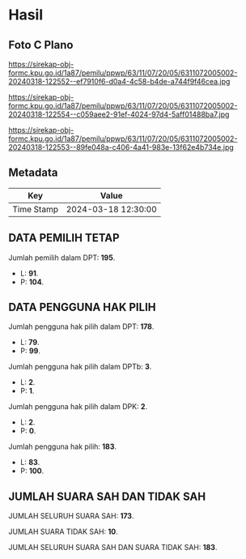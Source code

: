 # Hasil

## Foto C Plano

https://sirekap-obj-formc.kpu.go.id/1a87/pemilu/ppwp/63/11/07/20/05/6311072005002-20240318-122552--ef7910f6-d0a4-4c58-b4de-a744f9f46cea.jpg

https://sirekap-obj-formc.kpu.go.id/1a87/pemilu/ppwp/63/11/07/20/05/6311072005002-20240318-122554--c059aee2-91ef-4024-97d4-5aff01488ba7.jpg

https://sirekap-obj-formc.kpu.go.id/1a87/pemilu/ppwp/63/11/07/20/05/6311072005002-20240318-122553--89fe048a-c406-4a41-983e-13f62e4b734e.jpg


## Metadata

| Key        | Value               |
| ---------- | ------------------- |
| Time Stamp | 2024-03-18 12:30:00 |


## DATA PEMILIH TETAP

Jumlah pemilih dalam DPT: **195**.
 * L: **91**.
 * P: **104**.

## DATA PENGGUNA HAK PILIH

Jumlah pengguna hak pilih dalam DPT: **178**.
 * L: **79**.
 * P: **99**.

Jumlah pengguna hak pilih dalam DPTb: **3**.
 * L: **2**.
 * P: **1**.

Jumlah pengguna hak pilih dalam DPK: **2**.
 * L: **2**.
 * P: **0**.

Jumlah pengguna hak pilih: **183**.
 * L: **83**.
 * P: **100**.

## JUMLAH SUARA SAH DAN TIDAK SAH

JUMLAH SELURUH SUARA SAH: **173**.

JUMLAH SUARA TIDAK SAH: **10**.

JUMLAH SELURUH SUARA SAH DAN SUARA TIDAK SAH: **183**.


